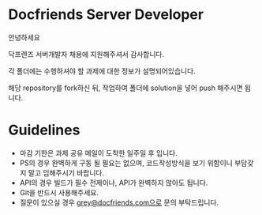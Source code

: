 # Docfriends Server Developer

안녕하세요

닥프렌즈 서버개발자 채용에 지원해주셔서 감사합니다.

각 폴더에는 수행하셔야 할 과제에 대한 정보가 설명되어있습니다.

해당 repository를 fork하신 뒤, 작업하여 폴더에 solution을 넣어 push 해주시면 됩니다.

# Guidelines
* 마감 기한은 과제 공유 메일이 도착한 일주일 후 입니다.
* PS의 경우 완벽하게 구동 될 필요는 없으며, 코드작성방식을 보기 위함이니 부담갖지 말고 임해주시기 바랍니다.
* API의 경우 빌드가 필수 전제이나, API가 완벽하지 않아도 됩니다.
* Git을 반드시 사용해주세요.
* 질문이 있으실 경우 grey@docfriends.com으로 문의 부탁드립니다.